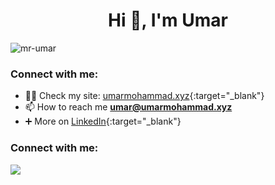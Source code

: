 <h1 align="center">Hi 👋, I'm Umar</h1>
<p align="left"> <img src="https://komarev.com/ghpvc/?username=mr-umar&label=Profile%20views&color=0e75b6&style=flat" alt="mr-umar" /> </p>

<h3 align="left">Connect with me:</h3>

- 👨‍💻 Check my site: [umarmohammad.xyz](https://umarmohammad.xyz/){:target="_blank"}
- 📫 How to reach me **umar@umarmohammad.xyz**
- ➕ More on [LinkedIn](https://www.linkedin.com/in/umar-mohammad-riaz/){:target="_blank"}

<h3 align="left">Connect with me:</h3>
<p align="left">
</p>

![](https://quotes-github-readme.vercel.app/api?type=horizontal&theme=radical)



